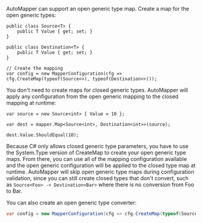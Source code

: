 AutoMapper can support an open generic type map. Create a map for the open generic types:
```
public class Source<T> {
    public T Value { get; set; }
}

public class Destination<T> {
    public T Value { get; set; }
}

// Create the mapping
var config = new MapperConfiguration(cfg => cfg.CreateMap(typeof(Source<>), typeof(Destination<>)));
```
You don't need to create maps for closed generic types. AutoMapper will apply any configuration from the open generic mapping to the closed mapping at runtime:
```
var source = new Source<int> { Value = 10 };

var dest = mapper.Map<Source<int>, Destination<int>>(source);

dest.Value.ShouldEqual(10);
```
Because C# only allows closed generic type parameters, you have to use the System.Type version of CreateMap to create your open generic type maps. From there, you can use all of the mapping configuration available and the open generic configuration will be applied to the closed type map at runtime.
AutoMapper will skip open generic type maps during configuration validation, since you can still create closed types that don't convert, such as `Source<Foo> -> Destination<Bar>` where there is no conversion from Foo to Bar.

You can also create an open generic type converter:

```c#
var config = new MapperConfiguration(cfg => cfg.CreateMap(typeof(Source<>), typeof(Destination<>)).ConvertUsing(typeof(Converter<>)));
```